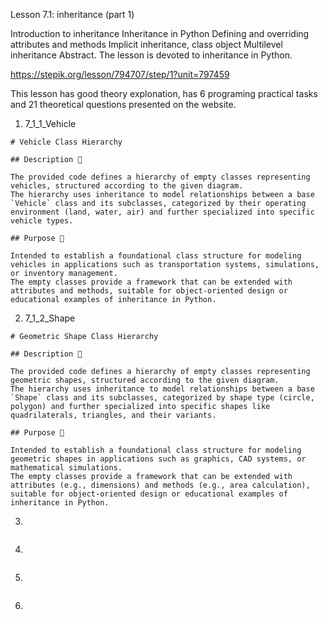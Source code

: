 Lesson 7.1: inheritance (part 1)

Introduction to inheritance
Inheritance in Python
Defining and overriding attributes and methods
Implicit inheritance, class object
Multilevel inheritance
Abstract. The lesson is devoted to inheritance in Python.

https://stepik.org/lesson/794707/step/1?unit=797459

This lesson has good theory explonation, has 6 programing practical tasks and 21 theoretical questions presented on the website.

1. 7_1_1_Vehicle

```
# Vehicle Class Hierarchy

## Description 📝

The provided code defines a hierarchy of empty classes representing vehicles, structured according to the given diagram.
The hierarchy uses inheritance to model relationships between a base `Vehicle` class and its subclasses, categorized by their operating environment (land, water, air) and further specialized into specific vehicle types.

## Purpose 🎯

Intended to establish a foundational class structure for modeling vehicles in applications such as transportation systems, simulations, or inventory management.
The empty classes provide a framework that can be extended with attributes and methods, suitable for object-oriented design or educational examples of inheritance in Python.
```

2. 7_1_2_Shape

```
# Geometric Shape Class Hierarchy

## Description 📝

The provided code defines a hierarchy of empty classes representing geometric shapes, structured according to the given diagram.
The hierarchy uses inheritance to model relationships between a base `Shape` class and its subclasses, categorized by shape type (circle, polygon) and further specialized into specific shapes like quadrilaterals, triangles, and their variants.

## Purpose 🎯

Intended to establish a foundational class structure for modeling geometric shapes in applications such as graphics, CAD systems, or mathematical simulations.
The empty classes provide a framework that can be extended with attributes (e.g., dimensions) and methods (e.g., area calculation), suitable for object-oriented design or educational examples of inheritance in Python.
```

3.

```

```

4.

```

```

5.

```

```

6.

```

```
